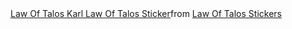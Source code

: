 <div class="tenor-gif-embed" data-postid="27445761" data-share-method="host" data-aspect-ratio="1" data-width="100%"><a href="https://tenor.com/view/law-of-talos-karl-law-of-talos-law-of-talos-karl-silly-gif-27445761">Law Of Talos Karl Law Of Talos Sticker</a>from <a href="https://tenor.com/search/law+of+talos-stickers">Law Of Talos Stickers</a></div> <script type="text/javascript" async src="https://tenor.com/embed.js"></script>

<!--
**fordsiee/fordsiee** is a ✨ _special_ ✨ repository because its `README.md` (this file) appears on your GitHub profile.

Here are some ideas to get you started:

- 🔭 I’m currently working on ...
- 🌱 I’m currently learning ...
- 👯 I’m looking to collaborate on ...
- 🤔 I’m looking for help with ...
- 💬 Ask me about ...
- 📫 How to reach me: ...
- 😄 Pronouns: ...
- ⚡ Fun fact: ...
-->
